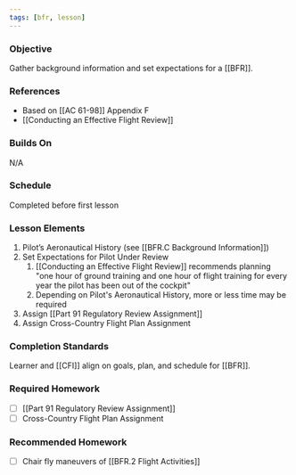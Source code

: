 ```yaml
---
tags: [bfr, lesson]
---
```

### Objective
Gather background information and set expectations for a [[BFR]].

### References
- Based on [[AC 61-98]] Appendix F
- [[Conducting an Effective Flight Review]]

### Builds On
N/A

### Schedule
Completed before first lesson

### Lesson Elements
1. Pilot’s Aeronautical History (see [[BFR.C Background Information]])
2. Set Expectations for Pilot Under Review
	1. [[Conducting an Effective Flight Review]] recommends planning "one hour of ground training and one hour of flight training for every year the pilot has been out of the cockpit"
	2. Depending on Pilot's Aeronautical History, more or less time may be required
3. Assign [[Part 91 Regulatory Review Assignment]]
4. Assign Cross-Country Flight Plan Assignment

### Completion Standards
Learner and [[CFI]] align on goals, plan, and schedule for [[BFR]].
 
### Required Homework
- [ ] [[Part 91 Regulatory Review Assignment]]
- [ ] Cross-Country Flight Plan Assignment

### Recommended Homework 
- [ ] Chair fly maneuvers of [[BFR.2 Flight Activities]]